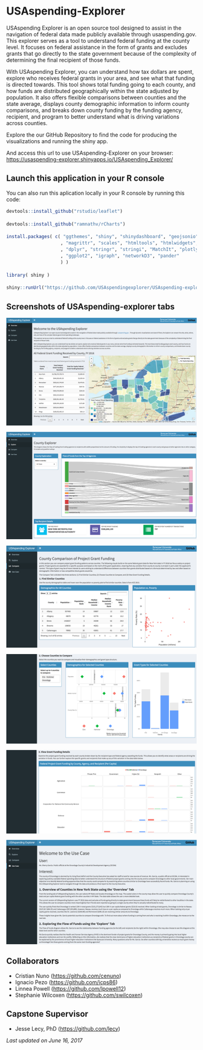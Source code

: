 # USAspending-Explorer

USAspending Explorer is an open source tool designed to assist in the navigation of federal data made publicly available through usaspending.gov. This explorer serves as a tool to understand federal funding at the county level. It focuses on federal assistance in the form of grants and excludes grants that go directly to the state government because of the complexity of determining the final recipient of those funds.

With USAspending Explorer, you can understand how tax dollars are spent, explore who receives federal grants in your area, and see what that funding is directed towards. This tool shows total funding going to each county, and how funds are distributed geographically within the state adjusted by population. It also offers flexible comparisons between counties and the state average, displays county demographic information to inform county comparisons, and breaks down county funding by the funding agency, recipient, and program to better understand what is driving variations across counties.

Explore the our GitHub Repository to find the code for producing the visualizations and running the shiny app.

And access this url to use USAspending-Explorer on your browser: https://usaspending-explorer.shinyapps.io/USAspending_Explorer/

## Launch this application in your R console

You can also run this aplication locally in your R console by running this code:
```R
devtools::install_github("rstudio/leaflet")

devtools::install_github("ramnathv/rCharts")

install.packages( c( "ggthemes", "shiny", "shinydashboard", "geojsonio"
                    , "magrittr", "scales", "htmltools", "htmlwidgets", "DT"
                    , "dplyr", "stringr", "stringi", "MatchIt", "plotly", "censusapi"
                    , "ggplot2", "igraph", "networkD3", "pander" 
                    ) )

library( shiny )

shiny::runUrl("https://github.com/USAspendingexplorer/USAspending-explorer/archive/master.zip")
```


## Screenshots of USAspending-explorer tabs

![](https://github.com/USAspendingexplorer/USAspending-explorer/raw/master/Images/Screenshots/Screen%20Shot%202017-06-16%20at%202.57.19%20PM.png)

![](https://github.com/USAspendingexplorer/USAspending-explorer/raw/master/Images/Screenshots/Screen%20Shot%202017-06-16%20at%202.58.06%20PM.png)

![](https://github.com/USAspendingexplorer/USAspending-explorer/raw/master/Images/Screenshots/Screen%20Shot%202017-06-16%20at%202.58.38%20PM.png)

![](https://github.com/USAspendingexplorer/USAspending-explorer/raw/master/Images/Screenshots/Screen%20Shot%202017-06-16%20at%202.58.52%20PM.png)

![](https://github.com/USAspendingexplorer/USAspending-explorer/raw/master/Images/Screenshots/Screen%20Shot%202017-06-16%20at%202.59.10%20PM.png)

![](https://github.com/USAspendingexplorer/USAspending-explorer/raw/master/Images/Screenshots/Screen%20Shot%202017-06-16%20at%202.59.43%20PM.png)


## Collaborators

* Cristian Nuno (https://github.com/cenuno)
* Ignacio Pezo (https://github.com/icps86)
* Linnea Powell (https://github.com/lpowell12)
* Stephanie Wilcoxen (https://github.com/swilcoxen)

## Capstone Supervisor

* Jesse Lecy, PhD (https://github.com/lecy)


*Last updated on June 16, 2017*
